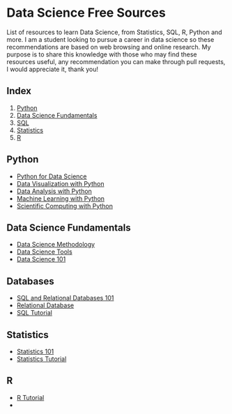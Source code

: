# Data Science Free Sources
List of resources to learn Data Science, from Statistics, SQL, R, Python and more.
I am a student looking to pursue a career in data science so these recommendations are based on web browsing and online research. My purpose is to share this knowledge with those who may find these resources useful, any recommendation you can make through pull requests, I would appreciate it, thank you!
## Index   
1. [Python](#id1)
2. [Data Science Fundamentals](#id2)
3. [SQL](#id3)
4. [Statistics](#id4)
5. [R](#id5)
## Python <a name="id1"></a>
- [Python for Data Science](https://cognitiveclass.ai/courses/python-for-data-science)
- [Data Visualization with Python](https://cognitiveclass.ai/courses/data-visualization-python)
- [Data Analysis with Python](https://cognitiveclass.ai/courses/course-v1:CognitiveClass+DA0101EN+v2)
- [Machine Learning with Python](https://cognitiveclass.ai/courses/machine-learning-with-python)
- [Scientific Computing with Python](https://www.freecodecamp.org/learn/scientific-computing-with-python/)
## Data Science Fundamentals <a name="id2"></a>
- [Data Science Methodology](https://cognitiveclass.ai/courses/data-science-methodology-2)
- [Data Science Tools](https://cognitiveclass.ai/courses/data-science-hands-open-source-tools-2)
- [Data Science 101](https://cognitiveclass.ai/courses/data-science-101)
## Databases <a name= id3><a/>
- [SQL and Relational Databases 101](https://cognitiveclass.ai/courses/learn-sql-relational-databases)
- [Relational Database](https://www.freecodecamp.org/learn/relational-database/)
- [SQL Tutorial](https://www.w3schools.com/sql/default.asp)
## Statistics <a name="id4"><a/>
- [Statistics 101](https://cognitiveclass.ai/courses/statistics-101)
- [Statistics Tutorial](https://www.w3schools.com/statistics/index.php)
## R <a name="id5"><a/>
- [R Tutorial](https://www.w3schools.com/r/default.asp)
- 

